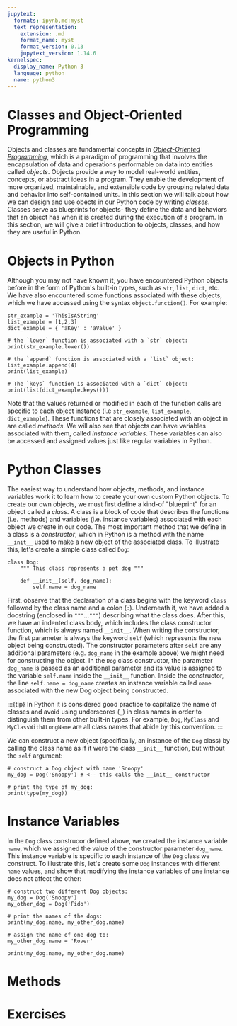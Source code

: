 ```yaml
---
jupytext:
  formats: ipynb,md:myst
  text_representation:
    extension: .md
    format_name: myst
    format_version: 0.13
    jupytext_version: 1.14.6
kernelspec:
  display_name: Python 3
  language: python
  name: python3
---
```


# Classes and Object-Oriented Programming

Objects and classes are fundamental concepts in [_Object-Oriented Programming_](https://en.wikipedia.org/wiki/Object-oriented_programming), which is a paradigm of programming that involves the encapsulation of data and operations performable on data into entities called _objects_. Objects provide a way to model real-world entities, concepts, or abstract ideas in a program. They enable the development of more organized, maintainable, and extensible code by grouping related data and behavior into self-contained units. In this section we will talk about how we can design and use obects in our Python code by writing _classes_. Classes serve as blueprints for objects- they define the data and behaviors that an object has when it is created during the execution of a program. In this section, we will give a brief introduction to objects, classes, and how they are useful in Python.

# Objects in Python

Although you may not have known it, you have encountered Python objects before in the form of Python's built-in types, such as `str`, `list`, `dict`, etc. We have also encountered some functions associated with these objects, which we have accessed using the syntax `object.function()`. For example:

```{code-cell}
str_example = 'ThisIsAString'
list_example = [1,2,3]
dict_example = { 'aKey' : 'aValue' }

# the `lower` function is associated with a `str` object:
print(str_example.lower())

# the `append` function is associated with a `list` object:
list_example.append(4)
print(list_example)

# The `keys` function is associated with a `dict` object:
print(list(dict_example.keys()))
```

Note that the values returned or modified in each of the function calls are specific to each object instance (i.e `str_example`, `list_example`, `dict_example`). These functions that are closely associated with an object in are called _methods_. We will also see that objects can have variables associated with them, called _instance variables_. These variables can also be accessed and assigned values just like regular variables in Python. 

# Python Classes

The easiest way to understand how objects, methods, and instance variables work it to learn how to create your own custom Python objects. To create our own objects, we must first define a kind-of "blueprint" for an object called a _class_. A class is a block of code that describes the functions (i.e. methods) and variables (i.e. instance variables) associated with each object we create in our code. The most important method that we define in a class is a _constructor_, which in Python is a method with the name `__init__` used to make a new object of the associated class. To illustrate this, let's create a simple class called `Dog`:

```{code-cell}
class Dog:
    """ This class represents a pet dog """
       
    def __init__(self, dog_name):
        self.name = dog_name

```

First, observe that the declaration of a class begins with the keyword `class` followed by the class name and a colon (`:`). Underneath it, we have added a docstring (enclosed in `"""`...`"""`) describing what the class does. After this, we have an indented class body, which includes the class constructor function, which is always named  `__init__`. When writing the constructor, the first parameter is always the keyword `self` (which represents the new object being constructed). The constructor parameters after `self` are any additional parameters (e.g. `dog_name` in the example above) we might need for constructing the object. In the `Dog` class constructor, the parameter `dog_name` is passed as an additional parameter and its value is assigned to the variable `self.name` inside the `__init__` function. Inside the constructor, the line `self.name = dog_name` creates an instance variable called `name` associated with the new Dog object being constructed.

:::{tip}
In Python it is considered good practice to capitalize the name of classes and avoid using underscores (`_`) in class names in order to distinguish them from other built-in types. For example, `Dog`, `MyClass` and `MyClassWithALongName` are all class names that abide by this convention.
:::

We can construct a new object (specifically, an instance of the `Dog` class) by calling the class name as if it were the class `__init__` function, but without the `self` argument:

```{code-cell}
# construct a Dog object with name 'Snoopy'
my_dog = Dog('Snoopy') # <-- this calls the __init__ constructor

# print the type of my_dog:
print(type(my_dog))
```

# Instance Variables

In the `Dog` class construcor defined above, we created the instance variable `name`, which we assigned the value of the constructor parameter `dog_name`. This instance variable is specific to each instance of the `Dog` class we construct. To illustrate this, let's create some `Dog` instances with different `name` values, and show that modifying the instance variables of one instance does not affect the other:

```{code-cell}
# construct two different Dog objects:
my_dog = Dog('Snoopy')
my_other_dog = Dog('Fido')

# print the names of the dogs:
print(my_dog.name, my_other_dog.name)

# assign the name of one dog to:
my_other_dog.name = 'Rover'

print(my_dog.name, my_other_dog.name)
```

# Methods

# Exercises
